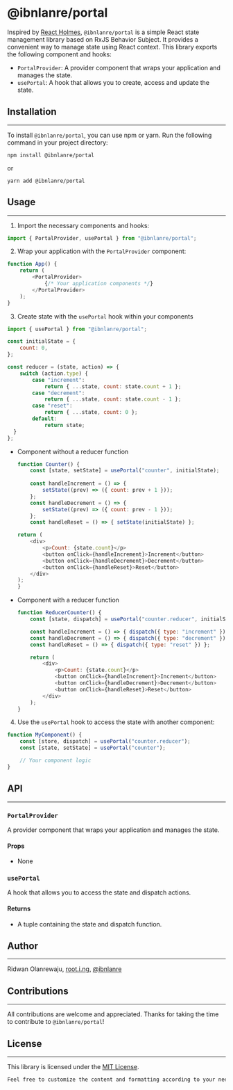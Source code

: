 # @ibnlanre/portal

Inspired by [React Holmes](https://github.com/devx-os/react-holmes), `@ibnlanre/portal` is a simple React state management library based on RxJS Behavior Subject. It provides a convenient way to manage state using React context. This library exports the following component and hooks:

- `PortalProvider`: A provider component that wraps your application and manages the state.
- `usePortal`: A hook that allows you to create, access and update the state.

## Installation
---

To install `@ibnlanre/portal`, you can use npm or yarn. Run the following command in your project directory:

```shell
npm install @ibnlanre/portal
```

or 

```shell
yarn add @ibnlanre/portal
```

## Usage
---

1. Import the necessary components and hooks:

```js
import { PortalProvider, usePortal } from "@ibnlanre/portal";
```

2. Wrap your application with the `PortalProvider` component:

```js
function App() {
    return (
        <PortalProvider>
            {/* Your application components */}
        </PortalProvider>
    );
}
```

3. Create state with the `usePortal` hook within your components

```js
import { usePortal } from "@ibnlanre/portal";

const initialState = {
    count: 0,
};

const reducer = (state, action) => {
    switch (action.type) {
        case "increment":
            return { ...state, count: state.count + 1 };
        case "decrement":
            return { ...state, count: state.count - 1 };
        case "reset":
            return { ...state, count: 0 };
        default:
            return state;
  }
};
```

- Component without a reducer function

    ```js
    function Counter() {
        const [state, setState] = usePortal("counter", initialState);
            
        const handleIncrement = () => { 
            setState((prev) => ({ count: prev + 1 }));
        };
        const handleDecrement = () => { 
            setState((prev) => ({ count: prev - 1 }));
        };
        const handleReset = () => { setState(initialState) };

    return (
        <div>
            <p>Count: {state.count}</p>
            <button onClick={handleIncrement}>Increment</button>
            <button onClick={handleDecrement}>Decrement</button>
            <button onClick={handleReset}>Reset</button>
        </div>
    );
    }
    ```

- Component with a reducer function

    ```js
    function ReducerCounter() {
        const [state, dispatch] = usePortal("counter.reducer", initialState, reducer);

        const handleIncrement = () => { dispatch({ type: "increment" }) };
        const handleDecrement = () => { dispatch({ type: "decrement" }) };
        const handleReset = () => { dispatch({ type: "reset" }) };

        return (
            <div>
                <p>Count: {state.count}</p>
                <button onClick={handleIncrement}>Increment</button>
                <button onClick={handleDecrement}>Decrement</button>
                <button onClick={handleReset}>Reset</button>
            </div>
        );
    }
    ```

4. Use the `usePortal` hook to access the state with another component:

```js
function MyComponent() {
    const [store, dispatch] = usePortal("counter.reducer");
    const [state, setState] = usePortal("counter");

    // Your component logic
}
```

## API
---

### `PortalProvider`
A provider component that wraps your application and manages the state.

#### Props
- None

### `usePortal`
A hook that allows you to access the state and dispatch actions.

#### Returns
- A tuple containing the state and dispatch function.

## Author
---

Ridwan Olanrewaju, [root.i.ng](https://www.root.i.ng), [@ibnlanre](https://linkedin.com/in/ibnlanre)

## Contributions
---

All contributions are welcome and appreciated. Thanks for taking the time to contribute to `@ibnlanre/portal`!

## License
---

This library is licensed under the [MIT License](https://opensource.org/licenses/MIT).

```txt
Feel free to customize the content and formatting according to your needs.
```
